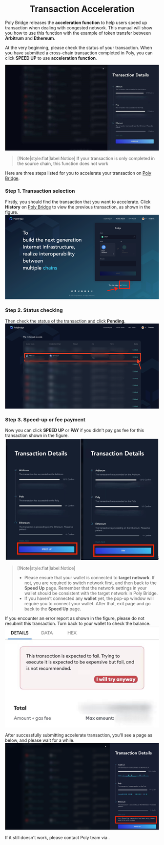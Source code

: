 <h1 align="center">Transaction Acceleration</h1>

Poly Bridge releases the **acceleration function** to help users speed up transaction when dealing with congested network. 
This manual will show you how to use this function with the example of token transfer between **Arbitrum** and **Ethereum**.

At the very beginning, please check the status of your transaction.
When you have submitted a cross-chain transaction completed in Poly, you can click **SPEED UP** to use **acceleration function**.

<img alt="img_26.png" src="img_26.png"/>

> [!Note|style:flat|label:Notice]
> If your transaction is only completed in the source chain, this function does not work

Here are three steps listed for you to accelerate your transaction on [Poly Bridge](https://bridge.poly.network/).

### Step 1. Transaction selection
Firstly, you should find the transaction that you want to accelerate. Click **History** on [Poly Bridge](https://bridge.poly.network/) to view the previous transaction, as shown in the figure.
      <img alt="img_27.png" src="img_27.png"/>

### Step 2. Status checking
Then check the status of the transaction and click **Pending**. 
   <img alt="img_28.png" src="img_28.png"/>

### Step 3. Speed-up or fee payment
Now you can click **SPEED UP** or **PAY** if you didn't pay gas fee for this transaction shown in the figure.
   <img alt="img_29.png" src="img_29.png"/>

> [!Note|style:flat|label:Notice]
>- Please ensure that your wallet is connected to **target network**. If not, you are required to switch network first, and then back to the **Speed Up** page. Remember that the network settings in your wallet should be consistent with the target network in Poly Bridge.
>- If you haven’t connected any **wallet** yet, the pop-up window will require you to connect your wallet. After that, exit page and go back to the **Speed Up** page.


If you encounter an error report as shown in the figure, please do not resubmit this transaction. Turn back to your wallet to check the balance.  
<img alt="img_30.png" src="img_30.png"/>


After successfully submitting accelerate transaction, you'll see a page as below, and please wait for a while.
      <img alt="img_31.png" src="img_31.png"/>

If it still doesn't work, please contact Poly team via <a class="fab fa-discord" href= "https://discord.com/invite/y6MuEnq"></a>.


